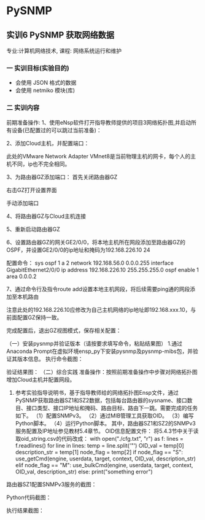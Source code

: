 # PySNMP

## 实训6 PySNMP 获取网络数据
专业:计算机网络技术, 课程: 网络系统运行和维护

### 一 实训目标(实验目的)
- 会使用 JSON 格式的数据
- 会使用 netmiko 模块(库)

### 二 实训内容
前期准备操作:
1、使用eNsp软件打开指导教师提供的项目3网络拓扑图,并启动所有设备(已配置过的可以跳过当前准备)：



2、添加Cloud主机，并配置端口：

此处的VMware Network Adapter VMnet8是当前物理主机的网卡，每个人的主机不同，ip也不完全相同。

3、为路由器GZ添加端口：
首先关闭路由器GZ

右击GZ打开设置界面

手动添加端口

4、将路由器GZ与Cloud主机连接

5、重新启动路由器GZ

6、设置路由器GZ的网关GE2/0/0，将本地主机所在网段添加至路由器GZ的OSPF，并设置GE2/0/0的ip地址和掩码为192.168.226.10 24

配置命令：
sys
ospf 1
a 2
network 192.168.56.0 0.0.0.255
interface GigabitEthernet2/0/0
ip address 192.168.226.10 255.255.255.0 
ospf enable 1 area 0.0.0.2

7、通过命令行及指令route add设置本地主机网段，将后续需要ping通的网段添加至本机路由

注意此处的192.168.226.10应修改为自己主机网络的ip地址即192.168.xxx.10，与前面配置GZ保持一致。

完成配置后，退出GZ视图模式，保存相关配置：

（一）安装pysnmp并验证版本（请按要求填写命令，粘贴结果图）
1.通过Anaconda Prompt在虚拟环境ensp_py下安装pysnmp及pysnmp-mibs包，并验证其版本信息。
执行命令截图：


验证结果图：
（二）综合实践
准备操作：按照前期准备操作中步骤对网络拓扑图增加Cloud主机并配置网段。
1. 参考实验指导说明书，基于指导教师给的网络拓扑图Ensp文件，通过PySNMP获取路由器SZ1和SZ2数据，包括每台路由器的sysname、接口数目、接口类型、接口IP地址和掩码、路由目标、路由下一跳。需要完成的任务如下。 
     （1）配置SNMPv3。
     （2）通过MIB管理工具获取OID。
     （3）编写Python脚本。
     （4）运行Python脚本。
其中，路由器SZ1和SZ2的SNMPv3服务配置及IP地址参见教材5.4章节。
OID信息配置文件：
将5.4.3节中关于读取oid_string.csv的代码改成：
with open("./cfg.txt", "r") as f:
    lines = f.readlines()
    for line in lines:
        temp = line.split('"')
        OID_val = temp[0]
        description_str = temp[1]
        node_flag = temp[2]
        if node_flag == "S":
            use_getCmd(engine, userdata, target, context, OID_val, description_str)
        elif node_flag == "M":
            use_bulkCmd(engine, userdata, target, context, OID_val, description_str)
        else:
            print("something error")



路由器SZ1配置SNMPv3服务的截图：

Python代码截图：

执行结果截图：

